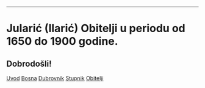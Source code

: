 ---

<div class="hero">
  <h1>Jularić (Ilarić) Obitelji u periodu od 1650 do 1900 godine.</h1>
  <h2>Dobrodošli!</h2>
</div>

<div id="observablehq-mjesta_geo-f5bd7d45"></div>

<div class="bottom-links">
  <a href="https://hjftm.github.io/uvod/">Uvod</a> 
  <a href="https://hjftm.github.io/bosna/">Bosna</a>
  <a href="https://hjftm.github.io/dubrovnik/">Dubrovnik</a>
  <a href="https://hjftm.github.io/stupnik/">Stupnik</a>
  <a href="https://hjftm.github.io/obitelji/">Obitelji</a>
</div>

<link rel="stylesheet" href="https://cdn.jsdelivr.net/npm/@observablehq/inspector@5/dist/inspector.css">
<script type="module">
import {Runtime, Inspector} from "https://cdn.jsdelivr.net/npm/@observablehq/runtime@5/dist/runtime.js";
import define from "https://api.observablehq.com/d/b313e21d5ed7eb88.js?v=4";
new Runtime().module(define, name => {
  if (name === "mjesta_geo") return new Inspector(document.querySelector("#observablehq-mjesta_geo-f5bd7d45"));
});
</script>
